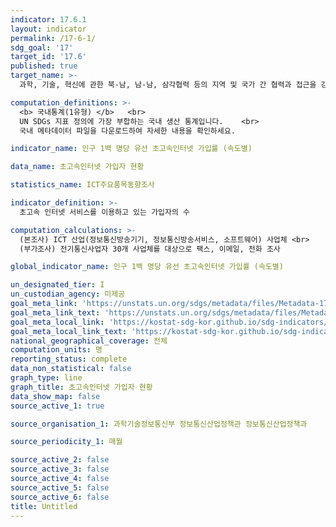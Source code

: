 ```yaml
---
indicator: 17.6.1
layout: indicator
permalink: /17-6-1/
sdg_goal: '17'
target_id: '17.6'
published: true
target_name: >-
  과학, 기술, 혁신에 관한 북-남, 남-남, 삼각협력 등의 지역 및 국가 간 협력과 접근을 강화; 글로벌 기술촉진 메커니즘 활용 및 특히 UN 차원에서 마련된 기존 메커니즘 간의 조정을 개선하여 상호합의된 조건에 따른 지식공유 확대

computation_definitions: >-
  <b> 국내통계(1유형) </b>   <br>
  UN SDGs 지표 정의에 가장 부합하는 국내 생산 통계입니다.    <br>
  국내 메타데이터 파일을 다운로드하여 자세한 내용을 확인하세요.

indicator_name: 인구 1백 명당 유선 초고속인터넷 가입률 (속도별)

data_name: 초고속인터넷 가입자 현황

statistics_name: ICT주요품목동향조사

indicator_definition: >-
  초고속 인터넷 서비스를 이용하고 있는 가입자의 수

computation_calculations: >-
  (본조사) ICT 산업(정보통신방송기기, 정보통신방송서비스, 소프트웨어) 사업체 <br>
  (부가조사) 전기통신사업자 30개 사업체를 대상으로 팩스, 이메일, 전화 조사

global_indicator_name: 인구 1백 명당 유선 초고속인터넷 가입률 (속도별)

un_designated_tier: I
un_custodian_agency: 미제공 
goal_meta_link: 'https://unstats.un.org/sdgs/metadata/files/Metadata-17-06-01.pdf'
goal_meta_link_text: 'https://unstats.un.org/sdgs/metadata/files/Metadata-17-06-01.pdf'
goal_meta_local_link: 'https://kostat-sdg-kor.github.io/sdg-indicators/public/data/Metadata-17-06-01_KOR.pdf'
goal_meta_local_link_text: 'https://kostat-sdg-kor.github.io/sdg-indicators/public/data/Metadata-17-06-01_KOR.pdf'
national_geographical_coverage: 전체
computation_units: 명
reporting_status: complete
data_non_statistical: false
graph_type: line
graph_title: 초고속인터넷 가입자 현황
data_show_map: false
source_active_1: true

source_organisation_1: 과학기술정보통신부 정보통신산업정책관 정보통신산업정책과

source_periodicity_1: 매월

source_active_2: false
source_active_3: false
source_active_4: false
source_active_5: false
source_active_6: false
title: Untitled
---
```


